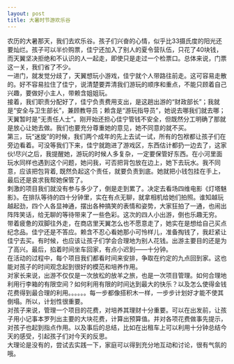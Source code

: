 ```yaml
---
layout: post
title: 大暑时节游欢乐谷
---
```


<p>农历的大暑那天，我们去欢乐谷。孩子们兴奋的心情，似乎比33摄氏度的阳光还要灿烂。孩子可以半价购票，佳宁还加入了别人的夏令营队伍，只花了40块钱，而天翼坚决拒绝和不认识的人一起走，即使只是走过一个检票口。总体来说，门票这一关，我们省了不少。<br />
一进门，就发觉分歧了，天翼想玩小游戏，佳宁就个人带路往前走。这可容易走散的。好不容易拉住了佳宁，说清楚要弄清我们游玩的顺序和重点，不能只顾着自己兴趣，要做好小主人，带赖含姐姐玩。<br />
接着，我们职责分配好了，佳宁负责费用支出，是这趟出游的“财政部长”；我就是“安全与卫生部长”，兼顾教导员；赖含是“游玩指导员”，她说去哪我们就去哪；天翼暂时是“无责任人士”。刚开始还担心佳宁管钱不安全，但既然分工明确了那就是放心让她去做。我们也要充分尊重她的意见，她不同意的就不买。<br />
第三，玩“迷旋”的时候，我们两个成年的先上去试一试，所有的包袱都让孩子们在旁边看着。可没等我们下来，佳宁就跑进了游戏区，东西估计都扔一边去了，这家伙!尽兴之后，我提醒她，游玩的时候人多复杂，一定要保管好东西。在小河里面玩水同样也遇到这个问题，她问我，可否把背包放在边上，她下去玩水。我不同意，应该把包背着, 既然负起这个责任，就要负责到底。她就把小钱包挂在手上，最后还是哀求我帮她保管了。<br />
刺激的项目我们就没有参与多少了，倒是走到累了。决定去看场四维电影《灯塔魅影》。在排队等待的四十分钟里，实在有点无聊，就拿相机给她们拍照。谁知越玩越起劲，四个人各显神通，摆出各种搞笑的表情和姿势，大家狂拍了一通，也闹出阵阵笑话，给无聊的等待带来了一些色彩。这次的四人小出游，倒也乐趣无穷。<br />
带着疲惫的双脚往外走，在商店里天翼怎么也不愿意走了，她实在是想给自己买点纪念品。佳宁还是不答应。赖含不忍心看她那小可怜样儿，准备掏钱了，我赶紧让佳宁去买。有时候，也应该让孩子们学会合理地为别人花钱。出游主要目的还是为了高兴。最后，掐着时间坐车回家，有点小迟到——十分钟。<br />
在活动的过程中，每个项目我们都看时间来安排，争取在约定的九点回到家。这也能对孩子的时间观念起到很好的模范和培养作用。<br />
对家长来说，出游不仅仅是一次放松的放羊之旅，也是一次项目管理。如何合理地利用行李箱的有限空间？如何利用有限的时间达到最大的快乐？以及怎么使得金钱花费得到最合理的利用。。。。。。每一步都像搭积木一样，一步步计划好才能不使其倒塌。所以，计划性很重要。<br />
对孩子来说，管理一个项目的花费，对培养其理财十分重要。可以在出发前，让孩子用小记事本罗列出主要的大块花费，计算出预算值。并对各项花费做事先提示，对孩子也起到指点作用。以及事后的总结，比如在出租车上可以利用十分钟总结今天的感受，引起孩子们对今天的反思。<br />
大理论是没有的，尝试去实践一下，家庭可以得到充分地互动和讨论，很有气氛的哦。</p>
